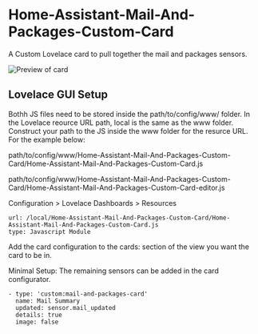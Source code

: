 # Home-Assistant-Mail-And-Packages-Custom-Card
A Custom Lovelace card to pull together the mail and packages sensors.

<img src="https://github.com/moralmunky/Home-Assistant-Mail-And-Packages-Custom-Card/blob/master/card-image.png?raw=true" alt="Preview of card" />

## Lovelace GUI Setup

Bothh JS files need to be stored inside the path/to/config/www/ folder. In the Lovelace reource URL path, local is the same as the www folder. Construct your path to the JS inside the www folder for the resurce URL. For the example below:

path/to/config/www/Home-Assistant-Mail-And-Packages-Custom-Card/Home-Assistant-Mail-And-Packages-Custom-Card.js

path/to/config/www/Home-Assistant-Mail-And-Packages-Custom-Card/Home-Assistant-Mail-And-Packages-Custom-Card-editor.js

Configuration > Lovelace Dashboards > Resources

```
url: /local/Home-Assistant-Mail-And-Packages-Custom-Card/Home-Assistant-Mail-And-Packages-Custom-Card.js
type: Javascript Module
```
Add the card configuration to the cards: section of the view you want the card to be in.

Minimal Setup:
The remaining sensors can be added in the card configurator.
```
- type: 'custom:mail-and-packages-card'
  name: Mail Summary
  updated: sensor.mail_updated
  details: true
  image: false
```
